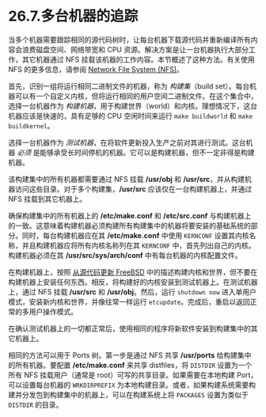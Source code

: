 # 26.7.多台机器的追踪

当多个机器需要跟踪相同的源代码树时，让每台机器下载源代码并重新编译所有内容会浪费磁盘空间、网络带宽和 CPU 资源。解决方案是让一台机器执行大部分工作，其它机器通过 NFS 挂载该机器的工作内容。本节概述了这种方法。有关使用 NFS 的更多信息，请参阅 [Network File System (NFS)](https://docs.freebsd.org/en/books/handbook/network-servers/#network-nfs)。

首先，识别一组将运行相同二进制文件的机器，称为 *构建集*（build set）。每台机器可以有一个自定义内核，但将运行相同的用户空间二进制文件。在这个集合中，选择一台机器作为 *构建机器*，用于构建世界（world）和内核。理想情况下，这台机器应该是快速的，具有足够的 CPU 空闲时间来运行 `make buildworld` 和 `make buildkernel`。

选择一台机器作为 *测试机器*，在将软件更新投入生产之前对其进行测试。这台机器 *必须* 是能够承受长时间停机的机器。它可以是构建机器，但不一定非得是构建机器。

该构建集中的所有机器都需要通过 NFS 挂载 **/usr/obj** 和 **/usr/src**，并从构建机器访问这些目录。对于多个构建集，**/usr/src** 应该仅在一台构建机器上，并通过 NFS 挂载到其它机器上。

确保构建集中的所有机器上的 **/etc/make.conf** 和 **/etc/src.conf** 与构建机器上的一致。这意味着构建机器必须构建所有构建集中的机器将要安装的基础系统的部分。同时，每台构建机器应在其 **/etc/make.conf** 中使用 `KERNCONF` 设置其内核名称，并且构建机器应将所有内核名称列在其 `KERNCONF` 中，首先列出自己的内核。构建机器必须在其 **/usr/src/sys/arch/conf** 中有每台机器的内核配置文件。

在构建机器上，按照 [从源代码更新 FreeBSD](https://docs.freebsd.org/en/books/handbook/cutting-edge/#makeworld) 中的描述构建内核和世界，但不要在构建机器上安装任何东西。相反，将构建好的内核安装到测试机器上。在测试机器上，通过 NFS 挂载 **/usr/src** 和 **/usr/obj**。然后，运行 `shutdown now` 进入单用户模式，安装新内核和世界，并像往常一样运行 `etcupdate`。完成后，重启以返回正常的多用户操作模式。

在确认测试机器上的一切都正常后，使用相同的程序将新软件安装到构建集中的其它机器上。

相同的方法可以用于 Ports 树。第一步是通过 NFS 共享 **/usr/ports** 给构建集中的所有机器。要配置 **/etc/make.conf** 来共享 distfiles，将 `DISTDIR` 设置为一个所有 NFS 挂载用户（通常是 root）可写的共享目录。如果需要在本地构建 Port，可以设置每台机器的 `WRKDIRPREFIX` 为本地构建目录。或者，如果构建系统需要构建并分发包到构建集中的机器上，可以在构建系统上将 `PACKAGES` 设置为类似于 `DISTDIR` 的目录。
